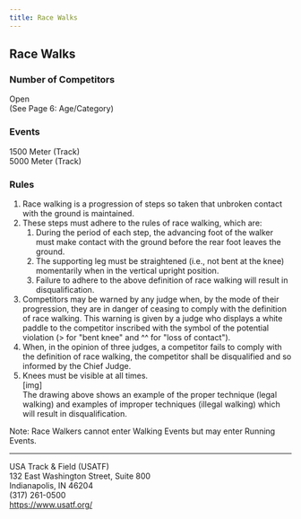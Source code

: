 ```yaml
---
title: Race Walks
---
```


## Race Walks

### Number of Competitors

Open \
(See Page 6: Age/Category)

### Events

1500 Meter (Track) \
5000 Meter (Track)

### Rules

1. Race walking is a progression of steps so taken that unbroken contact with the ground is maintained.
2. These steps must adhere to the rules of race walking, which are:
    1. During the period of each step, the advancing foot of the walker must make contact with the ground before the rear foot leaves the ground.
    2. The supporting leg must be straightened (i.e., not bent at the knee) momentarily when in the vertical upright position.
    3. Failure to adhere to the above definition of race walking will result in disqualification.
3. Competitors may be warned by any judge when, by the mode of their progression, they are in danger of ceasing to comply with the definition of race walking. This warning is given by a judge who displays a white paddle to the competitor inscribed with the symbol of the potential violation (> for "bent knee" and ^^ for "loss of contact").
4. When, in the opinion of three judges, a competitor fails to comply with the definition of race walking, the competitor shall be disqualified and so informed by the Chief Judge.
5. Knees must be visible at all times. \
[img] \
The drawing above shows an example of the proper technique (legal walking) and examples of improper techniques (illegal walking) which will result in disqualification.

Note: Race Walkers cannot enter Walking Events but may enter Running Events.

---

USA Track & Field (USATF) \
132 East Washington Street, Suite 800 \
Indianapolis, IN 46204 \
(317) 261-0500 \
<https://www.usatf.org/>
